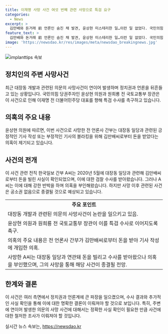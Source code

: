 ```yaml
---
title: 이재명 사망 사건 여섯 번째 관련 사망으로 특검 요구
categories:
  - News
excerpt: >
  김만배와 돈거래 前 언론인 숨진 채 발견, 윤상현 미스테리한 일…이런 일 없었다. 국민의힘 윤상현 의원은 대장동 개발 사업과 연계된 죽음이 여섯 번째라며 특검 요구. 김만배와 돈 거래 의혹으로 숨진 전 언론 간부, 대장동 일당 관련 기사 조작 의혹 수사 중. 검찰, A씨의 숨짐으로 수사 종결 예상. 이재명 등 이전 더불어민주당 대표 주변 의문사에 대한 특검 요구.
feature_text: >
  김만배와 돈거래 前 언론인 숨진 채 발견, 윤상현 미스테리한 일…이런 일 없었다. 국민의힘 윤상현 의원은 대장동 개발 사업과 연계된 죽음이 여섯 번째라며 특검 요구. 김만배와 돈 거래 의혹으로 숨진 전 언론 간부, 대장동 일당 관련 기사 조작 의혹 수사 중. 검찰, A씨의 숨짐으로 수사 종결 예상. 이재명 등 이전 더불어민주당 대표 주변 의문사에 대한 특검 요구.
image: 'https://newsdao.kr/res/images/meta/newsdao_breakingnews.jpg'
---
```


<p><img src="https://newsdao.kr/res/images/meta/newsdao_breakingnews.jpg" alt="implanttips 속보" /></p>

<h2 data-ke-size="size26">정치인의 주변 사망사건</h2>

<p data-ke-size="size16">최근 대장동 개발과 관련된 의문의 사망사건이 연이어 발생하며 정치권과 언론을 뒤흔들고 있는 상황입니다. 국민의힘 당권주자인 윤상현 의원과 원희룡 전 국토교통부 장관은 이 사건으로 인해 이재명 전 더불어민주당 대표를 향해 특검 수사를 촉구하고 있습니다.</p>

<h2 data-ke-size="size26">의혹의 주요 내용</h2>

<p data-ke-size="size16">윤상현 의원에 따르면, 이번 사건으로 사망한 전 언론사 간부는 대장동 일당과 관련된 긍정적인 기사 작성 또는 부정적인 기사의 블라킹을 위해 김만배씨로부터 돈을 받았다는 의혹이 제기되고 있습니다.</p>

<h2 data-ke-size="size26">사건의 전개</h2>

<p data-ke-size="size16">이 사건 관련 전직 한국일보 간부 A씨는 2020년 5월에 대장동 일당과 관련해 김만배씨로부터 돈을 빌린 사실이 확인되었으며, 이에 대한 검찰 수사를 받아왔습니다. 그러나 A씨는 이에 대해 강한 반박을 하며 의혹을 부인해왔습니다. 하지만 사망 이후 관련된 사건은 공소권 없음으로 종결될 것으로 예상되고 있습니다.</p>

<table>
    <tr>
        <td style="text-align: center; height: 17px;"><b>주요 포인트</b></td>
    </tr>
    <tr>
        <td>대장동 개발과 관련된 의문의 사망사건이 논란을 일으키고 있음.</td>
    </tr>
    <tr>
        <td>윤상현 의원과 원희룡 전 국토교통부 장관이 이를 특검 수사로 이어지도록 촉구.</td>
    </tr>
    <tr>
        <td>의혹의 주요 내용은 전 언론사 간부가 김만배씨로부터 돈을 받아 기사 작성에 개입한 의혹.</td>
    </tr>
    <tr>
        <td>사망한 A씨는 대장동 일당과 연관돼 돈을 빌리고 수사를 받아왔으나 의혹을 부인했으며, 그의 사망을 통해 해당 사건이 종결될 전망.</td>
    </tr>
</table>

<h2 data-ke-size="size26">한계와 결론</h2>

<p data-ke-size="size16">이 사건은 여러 측면에서 정치권과 언론계에 큰 파장을 일으켰으며, 수사 결과와 추가적인 사실 확인을 통해 이에 대한 명확한 결론이 이뤄져야 할 것으로 보입니다. 특히, 주변에 연이어 발생한 의문의 사망 사건에 대해서는 정확한 사실 확인이 필요한 만큼 사건에 대한 철저한 조사가 이뤄져야 할 것입니다.</p>
실시간 뉴스 속보는, <a href="https://newsdao.kr" rel="dofollow">https://newsdao.kr</a>


